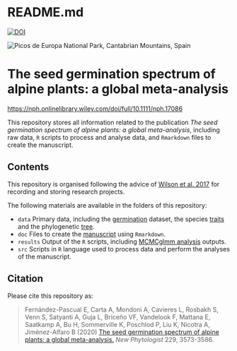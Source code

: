 README.md
================

[![DOI](https://zenodo.org/badge/DOI/10.5281/zenodo.4765602.svg)](https://doi.org/10.5281/zenodo.4270343)

![Picos de Europa National Park, Cantabrian Mountains,
Spain](Picos%20de%20Europa.jpg)

# The seed germination spectrum of alpine plants: a global meta-analysis

https://nph.onlinelibrary.wiley.com/doi/full/10.1111/nph.17086

This repository stores all information related to the publication *The
seed germination spectrum of alpine plants: a global meta-analysis*,
including raw data, `R` scripts to process and analyse data, and
`Rmarkdown` files to create the manuscript.

## Contents

This repository is organised following the advice of [Wilson et
al. 2017](https://doi.org/10.1371/journal.pcbi.1005510) for recording
and storing research projects.

The following materials are available in the folders of this repository:

  - `data` Primary data, including the
    [germination](https://github.com/efernandezpascual/alpineseeds/blob/master/data/germination.csv)
    dataset, the species
    [traits](https://github.com/efernandezpascual/alpineseeds/blob/master/data/traits.csv)
    and the phylogenetic
    [tree](https://github.com/efernandezpascual/alpineseeds/blob/master/data/ALPINE.tree.pdf).
  - `doc` Files to create the
    [manuscript](https://github.com/efernandezpascual/alpineseeds/blob/master/doc/manuscript.md)
    using `Rmarkdown`.
  - `results` Output of the `R` scripts, including [MCMCglmm
    analysis](https://github.com/efernandezpascual/alpineseeds/tree/master/results/MCMCglmm)
    outputs.
  - `src` Scripts in `R` language used to process data and perform the
    analyses of the manuscript.

## Citation

Please cite this repository as:

> Fernández-Pascual E, Carta A, Mondoni A, Cavieres L, Rosbakh S, Venn
> S, Satyanti A, Guja L, Briceño VF, Vandelook F, Mattana E, Saatkamp A,
> Bu H, Sommerville K, Poschlod P, Liu K, Nicotra A, Jiménez-Alfaro B
> (2020) [The seed germination spectrum of alpine plants: a global
> meta-analysis.](https://doi.org/10.1111/nph.17086) *New Phytologist*
> 229, 3573-3586.
